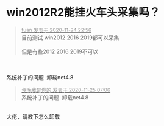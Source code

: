 # win2012R2能挂火车头采集吗？


<div class="quote"><blockquote><font size="2"><a href="https://www.hostloc.com/forum.php?mod=redirect&amp;goto=findpost&amp;pid=9511496&amp;ptid=770869" target="_blank"><font color="#999999">fuan 发表于 2020-11-24 22:56</font></a></font><br />
目前测试 win2012 2016 2019都可以采集<br />
<br />
但是有些2012 2016 2019不可以</blockquote></div><br />
<br />
系统补丁的问题&nbsp;&nbsp;卸载net4.8

<div class="quote"><blockquote><font size="2"><a href="https://www.hostloc.com/forum.php?mod=redirect&amp;goto=findpost&amp;pid=9512519&amp;ptid=770869" target="_blank"><font color="#999999">今晚我是你的 发表于 2020-11-25 07:06</font></a></font><br />
系统补丁的问题&nbsp;&nbsp;卸载net4.8</blockquote></div><br />
大佬，请教下怎么卸载
